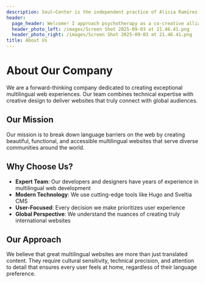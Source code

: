 ```yaml
---
description: Soul–Center is the independent practice of Alicia Ramírez, offering Psychotherapy, Psychedelic-Assisted Therapy, and Music for Altered States
header:
  page_header: Welcome! I approach psychotherapy as a co-creative alliance between client and therapist.
  header_photo_left: /images/Screen Shot 2025-09-03 at 21.46.41.png
  header_photo_right: /images/Screen Shot 2025-09-03 at 21.46.41.png
title: About Us
---
```

# About Our Company

We are a forward-thinking company dedicated to creating exceptional multilingual web experiences. Our team combines technical expertise with creative design to deliver websites that truly connect with global audiences.

## Our Mission

Our mission is to break down language barriers on the web by creating beautiful, functional, and accessible multilingual websites that serve diverse communities around the world.

## Why Choose Us?

- **Expert Team**: Our developers and designers have years of experience in multilingual web development
- **Modern Technology**: We use cutting-edge tools like Hugo and Sveltia CMS
- **User-Focused**: Every decision we make prioritizes user experience
- **Global Perspective**: We understand the nuances of creating truly international websites

## Our Approach

We believe that great multilingual websites are more than just translated content. They require cultural sensitivity, technical precision, and attention to detail that ensures every user feels at home, regardless of their language preference.
